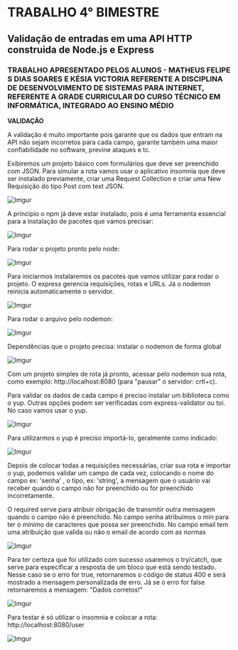 # TRABALHO 4° BIMESTRE
## Validação de entradas em uma API HTTP construida de Node.js e Express
### **TRABALHO APRESENTADO PELOS ALUNOS - MATHEUS FELIPE S DIAS SOARES E KÉSIA VICTORIA REFERENTE A DISCIPLINA DE DESENVOLVIMENTO DE SISTEMAS PARA INTERNET, REFERENTE A  GRADE CURRICULAR DO CURSO TÉCNICO EM INFORMÁTICA, INTEGRADO AO ENSINO MÉDIO**

**VALIDAÇÃO** 

A validação é muito importante pois garante que os dados que entram na API não sejam incorretos para cada campo, garante também uma maior confiabilidade no software, previne ataques e tc.

Exibiremos um projeto básico com formulários que deve ser preenchido com JSON. Para simular a rota vamos usar o aplicativo insomnia que deve ser instalado previamente, criar uma Request Collection e criar uma New Requisição do tipo Post com text JSON.

![Imgur](https://imgur.com/Y07DIn5.png)

A principio o npm já deve estar instalado, pois é uma ferramenta essencial para a instalação de pacotes que vamos precisar:

![Imgur](https://imgur.com/wRcS82N.png)

Para rodar o projeto pronto pelo node:

![Imgur](https://imgur.com/wPChwOP.png)

Para iniciarmos instalaremos os pacotes que vamos utilizar para rodar o projeto. O express gerencia requisições, rotas e URLs. Já o nodemon reinicia automaticamente o servidor.

![Imgur](https://imgur.com/rp17efd.png)

Para rodar o arquivo pelo nodemon:

![Imgur](https://imgur.com/jZoaDKl.png)

Dependências que o projeto precisa: instalar o nodemon de forma global

![Imgur](https://imgur.com/7d29izD.png)

Com um projeto simples de rota já pronto, acessar pelo nodemon sua rota, como exemplo: http://localhost:8080  (para "pausar" o servidor: crtl+c).

Para validar os dados de cada campo é preciso instalar um biblioteca como o yup. Outras opções podem ser verificadas com express-validator ou toi.  No caso vamos usar o yup.

![Imgur](https://imgur.com/Ik3iFM5.png)

Para utilizarmos o yup é preciso importá-lo, geralmente como indicado:

![Imgur](https://imgur.com/7m84mVg.png)

Depois de colocar todas a requisições necessárias, criar sua rota e importar o yup, podemos validar um campo de cada vez, colocando o nome do campo ex: 'senha' , o tipo, ex: 'string', a mensagem que o usuário vai receber quando o campo não for preenchido ou for preenchido incorretamente.

O required serve para atribuir obrigação de transmitir outra mensagem quando o campo não é preenchido.
No campo senha atribuímos o min para ter o mínimo de caracteres que possa ser preenchido.
No campo email tem uma atribuição que valida ou não o email de acordo com as normas

![Imgur](https://imgur.com/ZsX6swa.png)

Para ter certeza que foi utilizado com sucesso usaremos o try/catch, que serve para especificar a resposta de um bloco que está sendo testado. Nesse caso se o erro for true, retornaremos o código de status 400 e será mostrado a mensagem personalizada de erro. Já se o erro for false retornaremos a mensagem: "Dados corretos!" 

![Imgur](https://imgur.com/25ccrfl.png)

Para testar é só utilizar o insomnia e colocar a rota:  http://localhost:8080/user

![Imgur](https://imgur.com/P373x1v.png)
